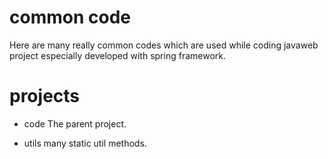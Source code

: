 # common code 
Here are many really common codes which are used while coding javaweb project especially developed with spring framework.

# projects
- code 
The parent project.

- utils
many static util methods.